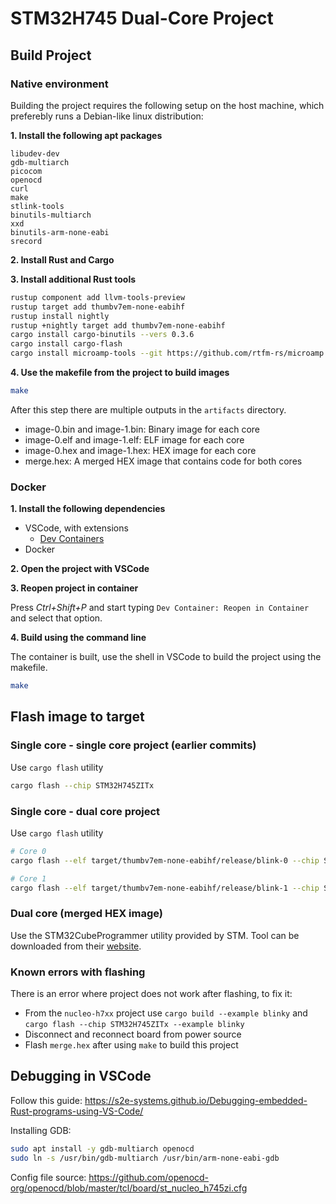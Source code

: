 # STM32H745 Dual-Core Project

## Build Project

### Native environment

Building the project requires the following setup on the host machine, which preferebly runs a Debian-like linux distribution:

**1. Install the following apt packages**
```
libudev-dev
gdb-multiarch
picocom
openocd
curl
make
stlink-tools
binutils-multiarch
xxd
binutils-arm-none-eabi
srecord
```

**2. Install Rust and Cargo**

**3. Install additional Rust tools**

```bash
rustup component add llvm-tools-preview
rustup target add thumbv7em-none-eabihf
rustup install nightly
rustup +nightly target add thumbv7em-none-eabihf
cargo install cargo-binutils --vers 0.3.6
cargo install cargo-flash
cargo install microamp-tools --git https://github.com/rtfm-rs/microamp
```

**4. Use the makefile from the project to build images**

```bash
make
```

After this step there are multiple outputs in the `artifacts` directory.

- image-0.bin and image-1.bin: Binary image for each core
- image-0.elf and image-1.elf: ELF image for each core
- image-0.hex and image-1.hex: HEX image for each core
- merge.hex: A merged HEX image that contains code for both cores

### Docker

**1. Install the following dependencies**

- VSCode, with extensions
  - [Dev Containers](https://marketplace.visualstudio.com/items?itemName=ms-vscode-remote.remote-containers)
- Docker

**2. Open the project with VSCode**

**3. Reopen project in container**

Press *Ctrl+Shift+P* and start typing `Dev Container: Reopen in Container` and select that option.

**4. Build using the command line**

The container is built, use the shell in VSCode to build the project using the makefile.

```bash
make
```

## Flash image to target

### Single core - single core project (earlier commits)

Use `cargo flash` utility

```bash
cargo flash --chip STM32H745ZITx
```

### Single core - dual core project

Use `cargo flash` utility

```bash
# Core 0
cargo flash --elf target/thumbv7em-none-eabihf/release/blink-0 --chip STM32H745ZITx

# Core 1
cargo flash --elf target/thumbv7em-none-eabihf/release/blink-1 --chip STM32H745ZITx
```

### Dual core (merged HEX image)

Use the STM32CubeProgrammer utility provided by STM. Tool can be downloaded from their [website](https://www.st.com/en/development-tools/stm32cubeprog.html#get-software).



### Known errors with flashing

There is an error where project does not work after flashing, to fix it:

- From the `nucleo-h7xx` project use `cargo build --example blinky` and `cargo flash --chip STM32H745ZITx --example blinky`
- Disconnect and reconnect board from power source
- Flash `merge.hex` after using `make` to build this project

## Debugging in VSCode

Follow this guide: https://s2e-systems.github.io/Debugging-embedded-Rust-programs-using-VS-Code/

Installing GDB:

```bash
sudo apt install -y gdb-multiarch openocd
sudo ln -s /usr/bin/gdb-multiarch /usr/bin/arm-none-eabi-gdb
```

Config file source: https://github.com/openocd-org/openocd/blob/master/tcl/board/st_nucleo_h745zi.cfg

